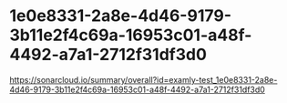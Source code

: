 # 1e0e8331-2a8e-4d46-9179-3b11e2f4c69a-16953c01-a48f-4492-a7a1-2712f31df3d0
https://sonarcloud.io/summary/overall?id=examly-test_1e0e8331-2a8e-4d46-9179-3b11e2f4c69a-16953c01-a48f-4492-a7a1-2712f31df3d0
